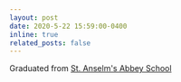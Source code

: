 ```yaml
---
layout: post
date: 2020-5-22 15:59:00-0400
inline: true
related_posts: false
---
```


Graduated from <a href="https://www.saintanselms.org/">St. Anselm's Abbey School</a>